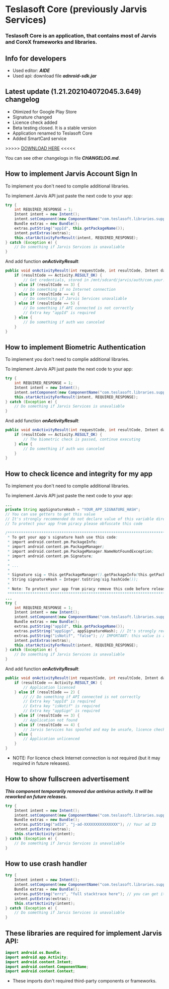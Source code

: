 # Teslasoft Core (previously Jarvis Services)
### Teslasoft Core is an application, that contains most of Jarvis and CoreX frameworks and libraries.

## Info for developers

- Used editor: ***AIDE***
- Used api: download file ***adnroid-sdk.jar***

## Latest update (1.21.202104072045.3.649) changelog

- Otimized for Google Play Store
- Signature changed
- Licence check added
- Beta testing closed. It is a stable version
- Application renamed to Teslasoft Core
- Added SmartCard service

\>\>\>\>\> [DOWNLOAD HERE](https://play.google.com/store/apps/details?id=com.teslasoft.libraries.support) <<<<<

You can see other changelogs in file ***CHANGELOG.md***.

## How to implement Jarvis Account Sign In
To implement you don't need to complie additional libraries.

To implement Jarvis API just paste the next code to your app:
```java
try {
	int REQUIRED_RESPONSE = 1;
	Intent intent = new Intent();
	intent.setComponent(new ComponentName("com.teslasoft.libraries.support", "com.teslasoft.jarvis.auth.AuthEntryActivity"));
	Bundle extras = new Bundle();
	extras.putString("appId", this.getPackageName());
	intent.putExtras(extras);
	this.startActivityForResult(intent, REQUIRED_RESPONSE);
} catch (Exception e) {
	// Do something if Jarvis Services is unavaliable
}
```
And add function ***onActivityResult***:
```java
public void onActivityResult(int requestCode, int resultCode, Intent data) {
	if (resultCode == Activity.RESULT_OK) {
		// Get credentials, stored in /mnt/sdcard/jarvis/auth/com.your.app/credentials.json
	} else if (resultCode == 3) {
		// Do something if no Internet connection
	} else if (resultCode == 4) {
		// Do something if Jarvis Services unavaliable
	} else if (resultCode == 5) {
		// Do something if API connected is not correctly
		// Extra key "appId" is required
	} else {
		// Do something if auth was canceled
	}
}
```

## How to implement Biometric Authentication
To implement you don't need to complie additional libraries.

To implement Jarvis API just paste the next code to your app:
```java
try {
	int REQUIRED_RESPONSE = 1;
	Intent intent = new Intent();
	intent.setComponent(new ComponentName("com.teslasoft.libraries.support", "android.security.BiometricAuthenticatorCallback"));
	this.startActivityForResult(intent, REQUIRED_RESPONSE);
} catch (Exception e) {
	// Do something if Jarvis Services is unavaliable
}
```
And add function ***onActivityResult***:
```java
public void onActivityResult(int requestCode, int resultCode, Intent data) {
	if (resultCode == Activity.RESULT_OK) {
		// The biometric check is passed, continue executing
	} else {
		// Do something if auth was canceled
	}
}
```

## How to check licence and integrity for my app
To implement you don't need to complie additional libraries.

To implement Jarvis API just paste the next code to your app:
```java
...
private String appSignatureHash = "YOUR_APP_SIGNATURE_HASH";
// You can use getters to get this value
// It's strongly recommended do not declare value of this variable directly
// To protect your app from piracy please obfuscate this code

/******************************************************************************************************************************
 * To get your app's signature hash use this code:
 * import android.content.pm.PackageInfo;
 * import android.content.pm.PackageManager;
 * import android.content.pm.PackageManager.NameNotFoundException;
 * import android.content.pm.Signature;
 * 
 * ...
 * 
 * Signature sig = this.getPackageManager().getPackageInfo(this.getPackageName(), PackageManager.GET_SIGNATURES).signatures[0];
 * String signatureHash = Integer.toString(sig.hashCode());
 * 
 * Note: To protect your app from piracy remove this code before release.
 ******************************************************************************************************************************/
...
try {
	int REQUIRED_RESPONSE = 1;
	Intent intent = new Intent();
	intent.setComponent(new ComponentName("com.teslasoft.libraries.support", "com.teslasoft.jarvis.licence.PiracyCheckActivity"));
	Bundle extras = new Bundle();
	extras.putString("appId", this.getPackageName());
	extras.putString("appSign", appSignatureHash); // It's strongly reccomended to set value directly without variables. It can improve safety of your app.
	extras.putString("isNotif", "false"); // IMPORTANT: this walue is a STRING; If walue is "true" the unlicence notification will be shown
	intent.putExtras(extras);
	this.startActivityForResult(intent, REQUIRED_RESPONSE);
} catch (Exception e) {
	// Do something if Jarvis Services is unavaliable
}
```
And add function ***onActivityResult***:
```java
public void onActivityResult(int requestCode, int resultCode, Intent data) {
	if (resultCode == Activity.RESULT_OK) {
		// Application licenced
	} else if (resultCode == 2) {
		// // Do something if API connected is not correctly
		// Extra key "appId" is required
		// Extra key "isNotif" is required
		// Extra key "appSign" is required
	} else if (resultCode == 3) {
		// Application not found
	} else if (resultCode == 4) {
		// Jarvis Services has spoofed and may be unsafe, licence check failed
	} else {
		// Application unlicenced
	}
}
```

- NOTE: For licence check Internet connection is not required (but it may required in future releases).

## How to show fullscreen advertisement

***This component temporarily removed due antivirus activity. It will be reworked on future releases.***

```java
try {
	Intent intent = new Intent();
	intent.setComponent(new ComponentName("com.teslasoft.libraries.support", "com.teslasoft.jarvis.ads.InterstitialAdActivity"));
	Bundle extras = new Bundle();
	extras.putString("adId", "j-ad-XXXXXXXXXXXXXXX"); // Your ad ID
	intent.putExtras(extras);
	this.startActivity(intent);
} catch (Exception e) {
	// Do something if Jarvis Services is unavaliable
}
```

## How to use crash handler

```java
try {
	Intent intent = new Intent();
	intent.setComponent(new ComponentName("com.teslasoft.libraries.support", "com.teslasoft.jarvis.crashreport.Report"));
	Bundle extras = new Bundle();
	extras.putString("errz", "full stacktrace here"); // you can get it by using printStackTrace() function
	intent.putExtras(extras);
	this.startActivity(intent);
} catch (Exception e) {
	// Do something if Jarvis Services is unavaliable
}
```

## These libraries are required for implement Jarvis API:

```java
import android.os.Bundle;
import android.app.Activity;
import android.content.Intent;
import android.content.ComponentName;
import android.content.Context;
```

- These imports don't required third-party components or frameworks.